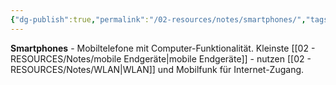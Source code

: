 ```yaml
---
{"dg-publish":true,"permalink":"/02-resources/notes/smartphones/","tags":["informatik/hardware/mobil","kommunikation/telefon"],"noteIcon":"","updated":"2025-09-10T17:00:13.738+02:00"}
---
```



**Smartphones** - Mobiltelefone mit Computer-Funktionalität.
Kleinste [[02 - RESOURCES/Notes/mobile Endgeräte\|mobile Endgeräte]] - nutzen [[02 - RESOURCES/Notes/WLAN\|WLAN]] und Mobilfunk für Internet-Zugang.